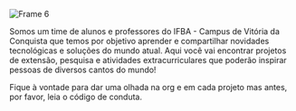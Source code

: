![Frame 6](https://user-images.githubusercontent.com/13178261/134736693-f731e1fc-ba9b-4a63-9f86-e074961a2ed9.png)

Somos um time de alunos e professores do IFBA - Campus de Vitória da Conquista que temos por objetivo aprender e compartilhar novidades tecnológicas e soluções do mundo atual. Aqui você vai encontrar projetos de extensão, pesquisa e atividades extracurriculares que poderão inspirar pessoas de diversos cantos do mundo!

Fique à vontade para dar uma olhada na org e em cada projeto mas antes, por favor, leia o código de conduta.
